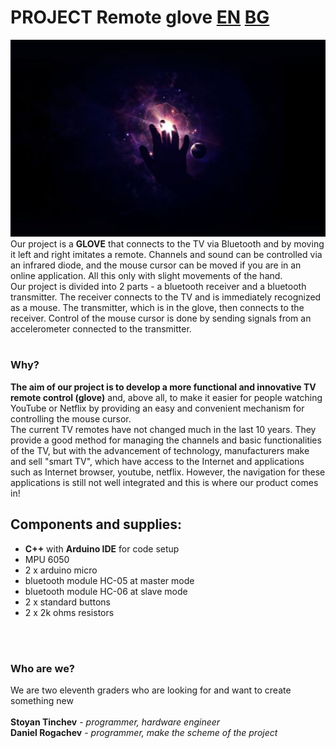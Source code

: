 # PROJECT Remote glove [EN](README.md) [BG](README.bg.md)

![img_1.png](icon.png) \
Our project is a **GLOVE** that connects to the TV via Bluetooth and by moving it left and right imitates a remote. Channels and sound can be controlled via an infrared diode, and the mouse cursor can be moved if you are in an online application. All this only with slight movements of the hand. \
Our project is divided into 2 parts - a bluetooth receiver and a bluetooth transmitter. The receiver connects to the TV and is immediately recognized as a mouse. The transmitter, which is in the glove, then connects to the receiver. Control of the mouse cursor is done by sending signals from an accelerometer connected to the transmitter. \
<br>
### Why?
**The aim of our project is to develop a more functional and innovative TV remote control (glove)** and, above all, to make it easier for people watching YouTube or Netflix by providing an easy and convenient mechanism for controlling the mouse cursor. \
The current TV remotes have not changed much in the last 10 years. They provide a good method for managing the channels and basic functionalities of the TV, but with the advancement of technology, manufacturers make and sell "smart TV", which have access to the Internet and applications such as Internet browser, youtube, netflix. However, the navigation for these applications is still not well integrated and this is where our product comes in!

## Components and supplies:
- **C++** with **Arduino IDE** for code setup
- MPU 6050
- 2 x arduino micro
- bluetooth module HC-05 at master mode
- bluetooth module HC-06 at slave mode
- 2 x standard buttons
- 2 x 2k ohms resistors

<br><br>
### Who are we?

We are two eleventh graders who are looking for and want to create something new \
<br>**Stoyan Tinchev** - *programmer, hardware engineer* \
**Daniel Rogachev** - *programmer, make the scheme of the project*